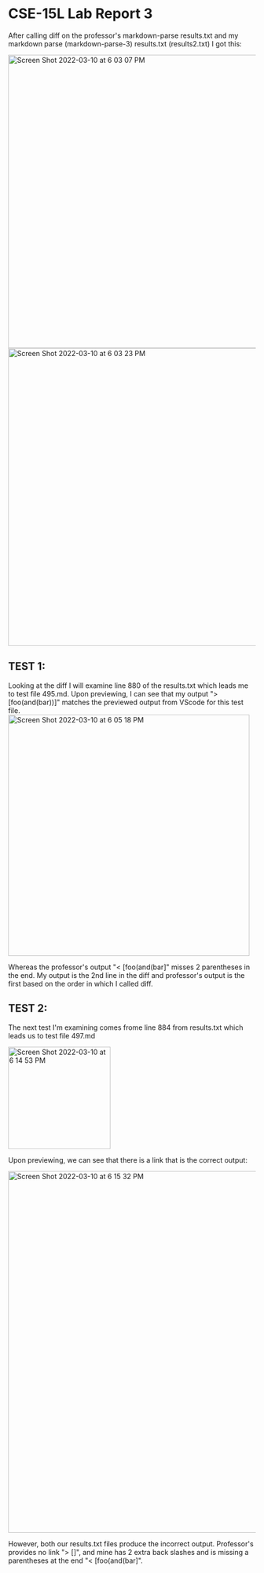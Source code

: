 # CSE-15L Lab Report 3

After calling diff on the professor's markdown-parse results.txt and my markdown parse (markdown-parse-3) results.txt (results2.txt) I got this:

<img width="597" alt="Screen Shot 2022-03-10 at 6 03 07 PM" src="https://user-images.githubusercontent.com/97698918/157787922-c41ff080-f836-46f6-bece-73c847300fea.png">
<img width="606" alt="Screen Shot 2022-03-10 at 6 03 23 PM" src="https://user-images.githubusercontent.com/97698918/157787962-d9d7ed58-7c56-46ee-bf9b-ab7fb7cede36.png">

## TEST 1:

Looking at the diff I will examine line 880 of the results.txt which leads me to test file 495.md. Upon previewing, I can see that my output "> [foo(and(bar))]"
matches the previewed output from VScode for this test file.<img width="491" alt="Screen Shot 2022-03-10 at 6 05 18 PM" src="https://user-images.githubusercontent.com/97698918/157788151-434a067c-7f5f-44bd-98c3-7a1061f32f0e.png">

Whereas the professor's output "< [foo(and(bar]" misses 2 parentheses in the end. My output is the 2nd line in the diff and professor's output is the first based
on the order in which I called diff. 

## TEST 2:

The next test I'm examining comes frome line 884 from results.txt which leads us to test file 497.md

<img width="208" alt="Screen Shot 2022-03-10 at 6 14 53 PM" src="https://user-images.githubusercontent.com/97698918/157789107-c1aaf10e-a283-4242-ae34-cfb6c3c6486f.png">

Upon previewing, we can see that there is a link that is the correct output:

<img width="736" alt="Screen Shot 2022-03-10 at 6 15 32 PM" src="https://user-images.githubusercontent.com/97698918/157789169-64ea8f25-d0cd-494c-a3b8-fcb9605c54f6.png">

However, both our results.txt files produce the incorrect output. Professor's provides no link "> []", and mine has 2 extra back slashes and is missing a 
parentheses at the end "< [foo\(and\(bar\]".




